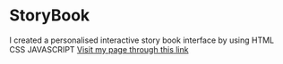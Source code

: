 # StoryBook
I created a personalised interactive story book interface by using HTML CSS JAVASCRIPT
[Visit my page through this link](https://mylarapulokesh.github.io/StoryBook/)
